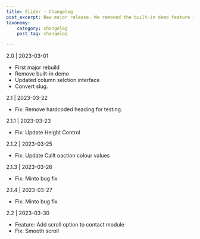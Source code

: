 ```yaml
---
title: Slider - Changelog
post_excerpt: New major release. We removed the built-in demo feature in favour of speed and stability en user experience. Addressed minor bug fixes and enhanced the UI for the column selection
taxonomy:
    category: changelog
    post_tag: changelog

---
```


2.0 | 2023-03-01
* First major rebuild
* Remove built-in demo
* Updated column selction interface
* Convert slug.

2.1 | 2023-03-22
* Fix: Remove hardcoded heading for testing.

2.1.1 | 2023-03-23
* Fix: Update Height Control

2.1.2 | 2023-03-25
* Fix: Update Callt oaction colour values

2.1.3 | 2023-03-26
* Fix: Minto bug fix

2.1.4 | 2023-03-27
* Fix: Minto bug fix

2.2 | 2023-03-30
* Feature: Add scroll option to contact module
* Fix: Smooth scroll
